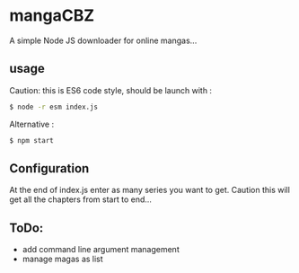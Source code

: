 # mangaCBZ

A simple Node JS downloader for online mangas...

## usage

Caution: this is ES6 code style, should be launch with :
```bash
$ node -r esm index.js
```

Alternative :
```bash
$ npm start
```

## Configuration

At the end of index.js enter as many series you want to get. Caution this will get all the chapters from start to end...

## ToDo:
* add command line argument management
* manage magas as list